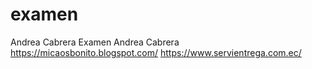 # examen
Andrea Cabrera Examen 
Andrea Cabrera
https://micaosbonito.blogspot.com/
https://www.servientrega.com.ec/
